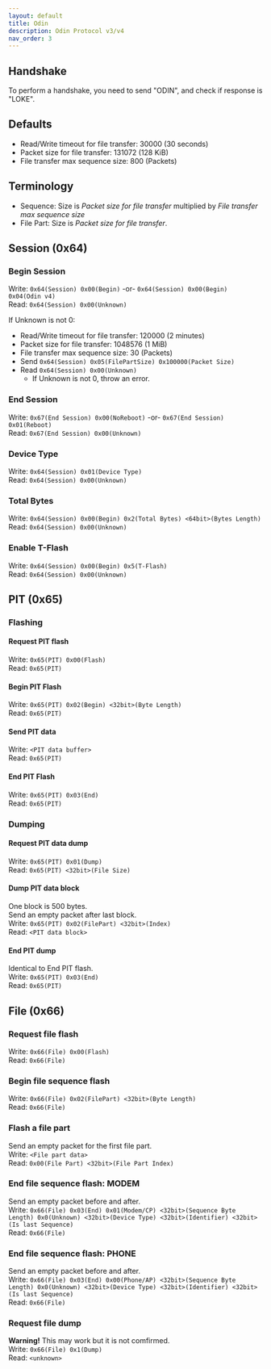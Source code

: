 ```yaml
---
layout: default
title: Odin
description: Odin Protocol v3/v4
nav_order: 3
---
```


## Handshake
To perform a handshake, you need to send "ODIN", and check if response is "LOKE".

## Defaults
* Read/Write timeout for file transfer: 30000 (30 seconds)
* Packet size for file transfer: 131072 (128 KiB)
* File transfer max sequence size: 800 (Packets)

## Terminology
* Sequence: Size is *Packet size for file transfer* multiplied by *File transfer max sequence size*
* File Part: Size is *Packet size for file transfer*.

## Session (0x64)
### Begin Session
Write: `0x64(Session) 0x00(Begin)` -or- `0x64(Session) 0x00(Begin) 0x04(Odin v4)` \
Read: `0x64(Session) 0x00(Unknown)`

If Unknown is not 0:
* Read/Write timeout for file transfer: 120000 (2 minutes)
* Packet size for file transfer: 1048576 (1 MiB)
* File transfer max sequence size: 30 (Packets)
* Send `0x64(Session) 0x05(FilePartSize) 0x100000(Packet Size)`
* Read `0x64(Session) 0x00(Unknown)`
  * If Unknown is not 0, throw an error.

### End Session
Write: `0x67(End Session) 0x00(NoReboot)` -or- `0x67(End Session) 0x01(Reboot)` \
Read: `0x67(End Session) 0x00(Unknown)`
### Device Type
Write: `0x64(Session) 0x01(Device Type)` \
Read: `0x64(Session) 0x00(Unknown)`
### Total Bytes
Write: `0x64(Session) 0x00(Begin) 0x2(Total Bytes) <64bit>(Bytes Length)` \
Read: `0x64(Session) 0x00(Unknown)`
### Enable T-Flash
Write: `0x64(Session) 0x00(Begin) 0x5(T-Flash)` \
Read: `0x64(Session) 0x00(Unknown)`
## PIT (0x65)
### Flashing
#### Request PIT flash
Write: `0x65(PIT) 0x00(Flash)` \
Read: `0x65(PIT)`
#### Begin PIT Flash
Write: `0x65(PIT) 0x02(Begin) <32bit>(Byte Length)` \
Read: `0x65(PIT)`
#### Send PIT data
Write: `<PIT data buffer>` \
Read: `0x65(PIT)`
#### End PIT Flash
Write: `0x65(PIT) 0x03(End)` \
Read: `0x65(PIT)`
### Dumping
#### Request PIT data dump
Write: `0x65(PIT) 0x01(Dump)` \
Read: `0x65(PIT) <32bit>(File Size)`
#### Dump PIT data block
One block is 500 bytes. \
Send an empty packet after last block. \
Write: `0x65(PIT) 0x02(FilePart) <32bit>(Index)` \
Read: `<PIT data block>`
#### End PIT dump
Identical to End PIT flash. \
Write: `0x65(PIT) 0x03(End)` \
Read: `0x65(PIT)`
## File (0x66)
### Request file flash
Write: `0x66(File) 0x00(Flash)` \
Read: `0x66(File)`
### Begin file sequence flash
Write: `0x66(File) 0x02(FilePart) <32bit>(Byte Length)` \
Read: `0x66(File)`
### Flash a file part
Send an empty packet for the first file part. \
Write: `<File part data>` \
Read: `0x00(File Part) <32bit>(File Part Index)`
### End file sequence flash: MODEM
Send an empty packet before and after. \
Write: `0x66(File) 0x03(End) 0x01(Modem/CP) <32bit>(Sequence Byte Length) 0x0(Unknown) <32bit>(Device Type) <32bit>(Identifier) <32bit>(Is last Sequence)` \
Read: `0x66(File)`
### End file sequence flash: PHONE
Send an empty packet before and after. \
Write: `0x66(File) 0x03(End) 0x00(Phone/AP) <32bit>(Sequence Byte Length) 0x0(Unknown) <32bit>(Device Type) <32bit>(Identifier) <32bit>(Is last Sequence)` \
Read: `0x66(File)`
### Request file dump
**Warning!** This may work but it is not comfirmed. \
Write: `0x66(File) 0x1(Dump)` \
Read: `<unknown>`
